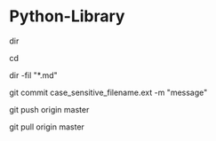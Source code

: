 # Python-Library

dir

cd

dir -fil "*.md"


git commit case_sensitive_filename.ext -m "message"

git push origin master

git pull origin master